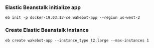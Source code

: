 
### Elastic Beanstalk initialize app
```
eb init -p docker-19.03.13-ce wakebot-app --region us-west-2
```

### Create Elastic Beanstalk instance
```
eb create wakebot-app --instance_type t2.large --max-instances 1
```